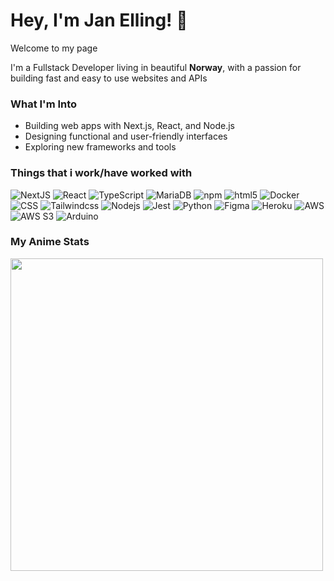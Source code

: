 <h1> Hey, I'm Jan Elling! 🦊</h1>

<p>Welcome to my page </p>
<p>I'm a Fullstack Developer living in beautiful <b>Norway</b>, with a passion for building fast and easy to use websites and APIs</p>

<h3>What I'm Into</h3>
<ul>
<li>Building web apps with Next.js, React, and Node.js</li>
<li>Designing functional and user-friendly interfaces</li>
<li>Exploring new frameworks and tools</li></ul>

<h3>Things that i work/have worked with</h3>
<p>
  <img
    alt="NextJS"
    src="https://img.shields.io/badge/-NextJS-000000?style=flat-square&logo=next.js&logoColor=white"
  />
  <img
    alt="React"
    src="https://img.shields.io/badge/-React-45b8d8?style=flat-square&logo=react&logoColor=white"
  />
  <img
    alt="TypeScript"
    src="https://img.shields.io/badge/-TypeScript-007ACC?style=flat-square&logo=typescript&logoColor=white"
  />
  <img
    alt="MariaDB"
    src="https://img.shields.io/badge/-MariaDB-003545?style=flat-square&logo=mariaDB&logoColor=white"
  />
  <img
    alt="npm"
    src="https://img.shields.io/badge/-NPM-CB3837?style=flat-square&logo=npm&logoColor=white"
  />
  <img
    alt="html5"
    src="https://img.shields.io/badge/-HTML5-E34F26?style=flat-square&logo=html5&logoColor=white"
  />
    <img
    alt="Docker"
    src="https://img.shields.io/badge/-Docker-3370E4?style=flat-square&logo=docker&logoColor=white"
  />
  <img
    alt="CSS"
    src="https://img.shields.io/badge/-CSS-663399?style=flat-square&logo=css&logoColor=white"
  />
  <img
    alt="Tailwindcss"
    src="https://img.shields.io/badge/-TailwindCSS-06B6D4?style=flat-square&logo=TailwindCSS&logoColor=white"
  />
  <img
    alt="Nodejs"
    src="https://img.shields.io/badge/-Nodejs-43853d?style=flat-square&logo=Node.js&logoColor=white"
  />
    <img
    alt="Jest"
    src="https://img.shields.io/badge/-Jest-BC1224?style=flat-square&logo=jest&logoColor=white"
  />
  <img
    alt="Python"
    src="https://img.shields.io/badge/-Python-3776AB?style=flat-square&logo=python&logoColor=white"
  />
    <img
    alt="Figma"
    src="https://img.shields.io/badge/-Figma-F24E1E?style=flat-square&logo=figma&logoColor=white"
  />
    <img
    alt="Heroku"
    src="https://img.shields.io/badge/-Heroku-430098?style=flat-square&logo=heroku&logoColor=white"
  />
    <img
    alt="AWS"
    src="https://img.shields.io/badge/-AWS-232F3E?style=flat-square&logo=amazonwebservices&logoColor=white"
  />
    <img
    alt="AWS S3"
    src="https://img.shields.io/badge/-AWS%20S3-569A31?style=flat-square&logo=amazons3&logoColor=white"
  />
    <img
    alt="Arduino"
    src="https://img.shields.io/badge/-Arduino-00878F?style=flat-square&logo=arduino&logoColor=white"
  />

  
  


      
</p>

<h3>My Anime Stats</h3>
<img src="https://img.anili.st/user/7109001"  width="500">
